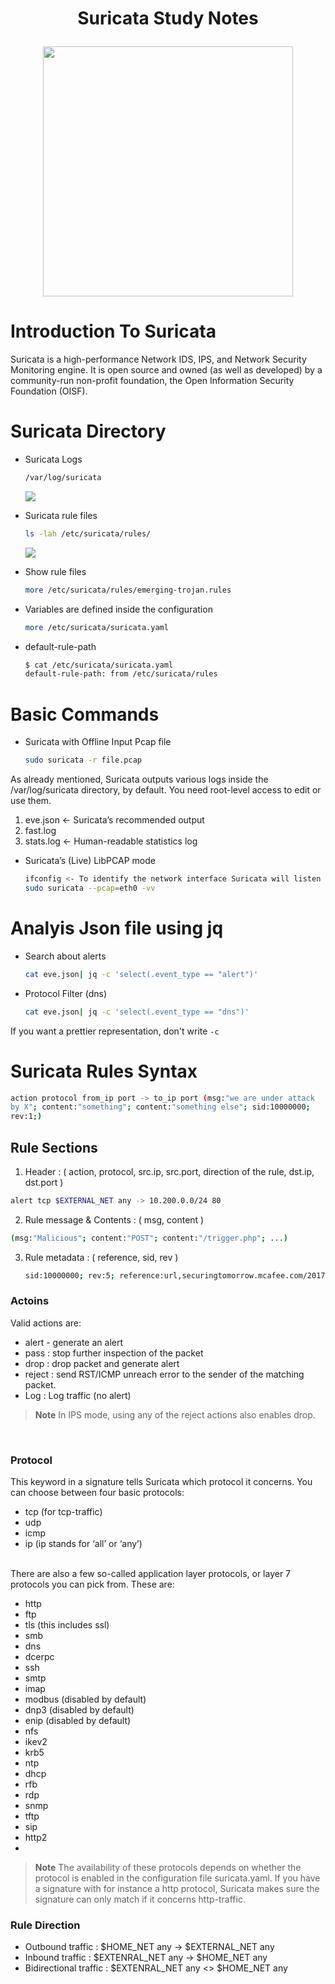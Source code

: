 <h1 align="center">Suricata Study Notes<p>
  
<p align="center">
<img src="https://suricata.io/wp-content/uploads/2021/01/Logo-FINAL_Vertical_Color_Whitetext.png" height=400 >
</p>
  
# Introduction To Suricata
Suricata is a high-performance Network IDS, IPS, and Network Security Monitoring engine.
It is open source and owned (as well as developed) by a community-run non-profit
foundation, the Open Information Security Foundation (OISF).

# Suricata Directory

+ Suricata Logs
  ```sh
  /var/log/suricata
  ```
  
  <img src="https://drive.google.com/file/d/1eO4aMVnqS_r5Uc1X8OOVfT5gVVWCTrrE/view?usp=drive_link">
  <br/>
  
+ Suricata rule files
  ```sh
  ls -lah /etc/suricata/rules/
  ```
   <img src="/Image/">
  <br/>
+ Show rule files
  ```sh
  more /etc/suricata/rules/emerging-trojan.rules
  ```
+ Variables are defined inside the configuration
  ```sh
  more /etc/suricata/suricata.yaml
  ```
+ default-rule-path
  ```sh
  $ cat /etc/suricata/suricata.yaml
  default-rule-path: from /etc/suricata/rules
  ```
# Basic Commands

+ Suricata with Offline Input Pcap file
  ```sh
  sudo suricata -r file.pcap
  ```
As already mentioned, Suricata outputs various logs inside the /var/log/suricata directory,
by default. You need root-level access to edit or use them.
1. eve.json <- Suricata’s recommended output
2. fast.log
3. stats.log <- Human-readable statistics log

+ Suricata’s (Live) LibPCAP mode
  ```sh
  ifconfig <- To identify the network interface Suricata will listen on
  sudo suricata --pcap=eth0 -vv
  ```



# Analyis Json file using jq

+ Search about alerts
  ```sh
  cat eve.json| jq -c 'select(.event_type == "alert")'
  ```
+ Protocol Filter (dns)
  ```sh
  cat eve.json| jq -c 'select(.event_type == "dns")'
  ```
If you want a prettier representation, don't write ``-c``

# Suricata Rules Syntax

```sh
action protocol from_ip port -> to_ip port (msg:"we are under attack
by X"; content:"something"; content:"something else"; sid:10000000;
rev:1;)
```

## Rule Sections 

1. Header : ( action, protocol, src.ip, src.port, direction of the rule, dst.ip, dst.port  )
  ```sh
  alert tcp $EXTERNAL_NET any -> 10.200.0.0/24 80
  ```
2. Rule message & Contents : ( msg, content )
  ```sh
  (msg:"Malicious"; content:"POST"; content:"/trigger.php"; ...)
  ```
3. Rule metadata : ( reference, sid, rev )
   ```sh
   sid:10000000; rev:5; reference:url,securingtomorrow.mcafee.com/2017-11-20-dridex;
   ```

### Actoins
Valid actions are:
+ alert - generate an alert
+ pass : stop further inspection of the packet
+ drop : drop packet and generate alert
+ reject : send RST/ICMP unreach error to the sender of the matching packet.
+ Log : Log traffic (no alert)

>**Note**
> In IPS mode, using any of the reject actions also enables drop.

<br/>

### Protocol
This keyword in a signature tells Suricata which protocol it concerns. You can choose between four basic protocols:

+ tcp (for tcp-traffic)
+ udp
+ icmp
+ ip (ip stands for ‘all’ or ‘any’)

<br/> There are also a few so-called application layer protocols, or layer 7 protocols you can pick from. These are:


+ http
+ ftp
+ tls (this includes ssl)
+ smb
+ dns
+ dcerpc
+ ssh
+ smtp
+ imap
+ modbus (disabled by default)
+ dnp3 (disabled by default)
+ enip (disabled by default)
+ nfs
+ ikev2
+ krb5
+ ntp
+ dhcp
+ rfb
+ rdp
+ snmp
+ tftp
+ sip
+ http2
+ 
> **Note**
> The availability of these protocols depends on whether the protocol is enabled in the configuration file suricata.yaml.
> If you have a signature with for instance a http protocol, Suricata makes sure the signature can only match if it concerns http-traffic.


### Rule Direction
+ Outbound traffic : $HOME_NET any -> $EXTERNAL_NET any
+ Inbound traffic : $EXTENRAL_NET any -> $HOME_NET any
+  Bidirectional traffic : $EXTENRAL_NET any <> $HOME_NET any









